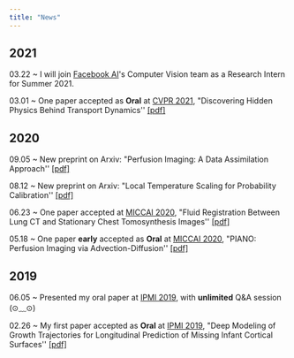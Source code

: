```yaml
---
title: "News" 
---
```


## 2021

03.22 ~ I will join [Facebook AI](https://ai.facebook.com/)'s Computer Vision team as a Research Intern for Summer 2021.

03.01 ~ One paper accepted as **Oral** at [CVPR 2021](http://cvpr2021.thecvf.com/), "Discovering Hidden Physics Behind Transport Dynamics'' [[pdf]](https://arxiv.org/abs/2011.12222)

## 2020
09.05 ~ New preprint on Arxiv: "Perfusion Imaging: A Data Assimilation Approach'' [[pdf]](https://arxiv.org/abs/2009.02796)

08.12 ~ New preprint on Arxiv: "Local Temperature Scaling for Probability Calibration'' [[pdf]](https://arxiv.org/abs/2008.05105)

06.23 ~ One paper accepted at [MICCAI 2020](https://www.miccai2020.org/en/), "Fluid Registration Between Lung CT and Stationary Chest Tomosynthesis Images'' [[pdf]](https://link.springer.com/chapter/10.1007/978-3-030-59716-0_30)

05.18 ~ One paper **early** accepted as **Oral** at [MICCAI 2020](https://www.miccai2020.org/en/), "PIANO: Perfusion Imaging via Advection-Diffusion'' [[pdf]](https://link.springer.com/chapter/10.1007/978-3-030-59728-3_67)

## 2019
06.05 ~ Presented my oral paper at [IPMI 2019](https://ipmi2019.cse.ust.hk/), with **unlimited** Q&A session (⊙﹏⊙)

02.26 ~ My first paper accepted as **Oral** at [IPMI 2019](https://ipmi2019.cse.ust.hk/), "Deep Modeling of Growth Trajectories for Longitudinal Prediction of Missing Infant Cortical Surfaces'' [[pdf]](https://link.springer.com/chapter/10.1007/978-3-030-20351-1_21)
